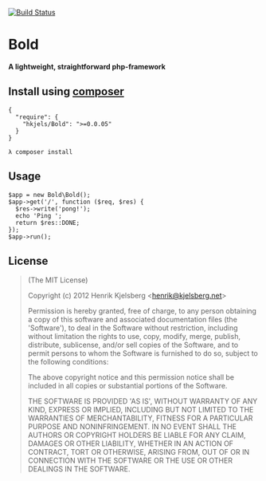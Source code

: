 [![Build Status](https://secure.travis-ci.org/hkjels/Bold.png)](http://travis-ci.org/hkjels/Bold)

# Bold

__A lightweight, straightforward php-framework__


## Install using [composer](http://getcomposer.org/)

    {
      "require": {
        "hkjels/Bold": ">=0.0.05"
      }
    }

    λ composer install


## Usage

    $app = new Bold\Bold();
    $app->get('/', function ($req, $res) {
      $res->write('pong!');
      echo 'Ping ';
      return $res::DONE;
    });
    $app->run();


## License

> (The MIT License)
>
> Copyright (c) 2012 Henrik Kjelsberg &lt;henrik@kjelsberg.net&gt;
>
> Permission is hereby granted, free of charge, to any person obtaining
> a copy of this software and associated documentation files (the
> 'Software'), to deal in the Software without restriction, including
> without limitation the rights to use, copy, modify, merge, publish,
> distribute, sublicense, and/or sell copies of the Software, and to
> permit persons to whom the Software is furnished to do so, subject to
> the following conditions:
>
> The above copyright notice and this permission notice shall be
> included in all copies or substantial portions of the Software.
>
> THE SOFTWARE IS PROVIDED 'AS IS', WITHOUT WARRANTY OF ANY KIND,
> EXPRESS OR IMPLIED, INCLUDING BUT NOT LIMITED TO THE WARRANTIES OF
> MERCHANTABILITY, FITNESS FOR A PARTICULAR PURPOSE AND NONINFRINGEMENT.
> IN NO EVENT SHALL THE AUTHORS OR COPYRIGHT HOLDERS BE LIABLE FOR ANY
> CLAIM, DAMAGES OR OTHER LIABILITY, WHETHER IN AN ACTION OF CONTRACT,
> TORT OR OTHERWISE, ARISING FROM, OUT OF OR IN CONNECTION WITH THE
> SOFTWARE OR THE USE OR OTHER DEALINGS IN THE SOFTWARE.

